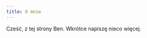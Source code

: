 ```yaml
---
title: O mnie
---
```

<re-img src="author.jpg" hovereffect=true></re-img>

Cześć, z tej strony Ben. Wkrótce napiszę nieco więcej.

<re-icons></re-icons>
